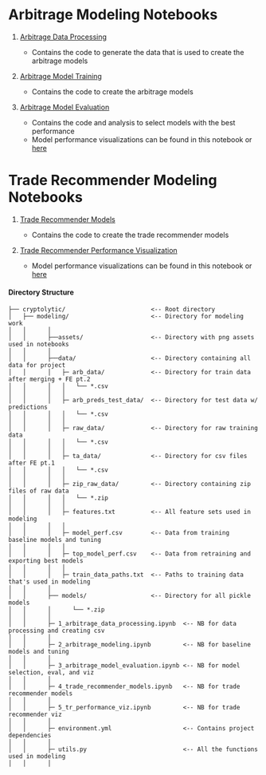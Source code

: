 # Arbitrage Modeling Notebooks
1. [Arbitrage Data Processing](https://github.com/Cryptolytic-app/cryptolyticapp/blob/master/modeling/1_arbitrage_data_processing.ipynb)
    - Contains the code to generate the data that is used to create the arbitrage models
  
2. [Arbitrage Model Training](https://github.com/Cryptolytic-app/cryptolyticapp/blob/master/modeling/2_arbitrage_model_training.ipynb)
    - Contains the code to create the arbitrage models
  
3. [Arbitrage Model Evaluation](https://github.com/Cryptolytic-app/cryptolyticapp/blob/master/modeling/3_arbitrage_model_evaluation.ipynb)
    - Contains the code and analysis to select models with the best performance
    - Model performance visualizations can be found in this notebook or [here](https://github.com/Cryptolytic-app/cryptolyticapp/tree/master/modeling/assets/visualizations)


# Trade Recommender Modeling Notebooks
1. [Trade Recommender Models](https://github.com/Cryptolytic-app/cryptolyticapp/blob/master/modeling/4_trade_recommender_models.ipynb)
   - Contains the code to create the trade recommender models

2. [Trade Recommender Performance Visualization](https://github.com/Cryptolyticapp/cryptolyticapp/blob/master/modeling/5_tr_performance_visualization.ipynb)
    - Model performance visualizations can be found in this notebook or [here](https://github.com/Cryptolytic-app/cryptolyticapp/tree/master/modeling/assets/visualizations)

#### Directory Structure
```
├── cryptolytic/                        <-- Root directory   
│   ├── modeling/                       <-- Directory for modeling work
│   │      │
│   │      ├──assets/                   <-- Directory with png assets used in notebooks
│   │      │
│   │      ├──data/                     <-- Directory containing all data for project
│   │      │   ├─ arb_data/             <-- Directory for train data after merging + FE pt.2
│   │      │   │   └── *.csv
│   │      │   │
│   │      │   ├─ arb_preds_test_data/  <-- Directory for test data w/ predictions
│   │      │   │   └── *.csv 
│   │      │   │
│   │      │   ├─ raw_data/             <-- Directory for raw training data
│   │      │   │   └── *.csv
│   │      │   │
│   │      │   ├─ ta_data/              <-- Directory for csv files after FE pt.1 
│   │      │   │   └── *.csv
│   │      │   │
│   │      │   ├─ zip_raw_data/         <-- Directory containing zip files of raw data
│   │      │   │   └── *.zip
│   │      │   │
│   │      │   ├─ features.txt          <-- All feature sets used in modeling
│   │      │   │
│   │      │   ├─ model_perf.csv        <-- Data from training baseline models and tuning
│   │      │   │
│   │      │   ├─ top_model_perf.csv    <-- Data from retraining and exporting best models
│   │      │   │
│   │      │   ├─ train_data_paths.txt  <-- Paths to training data that's used in modeling
│   │      │
│   │      ├── models/                  <-- Directory for all pickle models
│   │      │      └── *.zip
│   │      │
│   │      ├─ 1_arbitrage_data_processing.ipynb  <-- NB for data processing and creating csv
│   │      │
│   │      ├─ 2_arbitrage_modeling.ipynb         <-- NB for baseline models and tuning
│   │      │
│   │      ├─ 3_arbitrage_model_evaluation.ipynb <-- NB for model selection, eval, and viz
│   │      │
│   │      ├─ 4_trade_recommender_models.ipynb   <-- NB for trade recommender models
│   │      │
│   │      ├─ 5_tr_performance_viz.ipynb         <-- NB for trade recommender viz
│   │      │
│   │      ├─ environment.yml                    <-- Contains project dependencies
│   │      │
│   │      ├─ utils.py                           <-- All the functions used in modeling
│   │      │
```